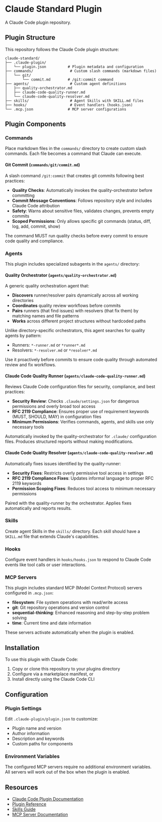 # Claude Standard Plugin

A Claude Code plugin repository.

## Plugin Structure

This repository follows the Claude Code plugin structure:

```
claude-standard/
├── .claude-plugin/
│   └── plugin.json          # Plugin metadata and configuration
├── commands/                 # Custom slash commands (markdown files)
│   └── git/
│       └── commit.md        # /git:commit command
├── agents/                   # Custom agent definitions
│   ├── quality-orchestrator.md
│   ├── claude-code-quality-runner.md
│   └── claude-code-quality-resolver.md
├── skills/                   # Agent Skills with SKILL.md files
├── hooks/                    # Event handlers (hooks.json)
└── .mcp.json                # MCP server configurations
```

## Plugin Components

### Commands

Place markdown files in the `commands/` directory to create custom slash commands. Each file becomes a command that Claude can execute.

#### Git Commit (`commands/git/commit.md`)

A slash command `/git:commit` that creates git commits following best practices:
- **Quality Checks**: Automatically invokes the quality-orchestrator before committing
- **Commit Message Conventions**: Follows repository style and includes Claude Code attribution
- **Safety**: Warns about sensitive files, validates changes, prevents empty commits
- **Scoped Permissions**: Only allows specific git commands (status, diff, log, add, commit, show)

The command MUST run quality checks before every commit to ensure code quality and compliance.

### Agents

This plugin includes specialized subagents in the `agents/` directory:

#### Quality Orchestrator (`agents/quality-orchestrator.md`)

A generic quality orchestration agent that:
- **Discovers** runner/resolver pairs dynamically across all working directories
- **Coordinates** quality review workflows before commits
- **Pairs** runners (that find issues) with resolvers (that fix them) by matching names and file patterns
- **Works** across different project structures without hardcoded paths

Unlike directory-specific orchestrators, this agent searches for quality agents by pattern:
- Runners: `*-runner.md` or `*runner*.md`
- Resolvers: `*-resolver.md` or `*resolver*.md`

Use it proactively before commits to ensure code quality through automated review and fix workflows.

#### Claude Code Quality Runner (`agents/claude-code-quality-runner.md`)

Reviews Claude Code configuration files for security, compliance, and best practices:
- **Security Review**: Checks `.claude/settings.json` for dangerous permissions and overly broad tool access
- **RFC 2119 Compliance**: Ensures proper use of requirement keywords (MUST, SHOULD, MAY) in configuration files
- **Minimum Permissions**: Verifies commands, agents, and skills use only necessary tools

Automatically invoked by the quality-orchestrator for `.claude/` configuration files. Produces structured reports without making modifications.

#### Claude Code Quality Resolver (`agents/claude-code-quality-resolver.md`)

Automatically fixes issues identified by the quality-runner:
- **Security Fixes**: Restricts overly permissive tool access in settings
- **RFC 2119 Compliance Fixes**: Updates informal language to proper RFC 2119 keywords
- **Permission Scoping Fixes**: Reduces tool access to minimum necessary permissions

Paired with the quality-runner by the orchestrator. Applies fixes automatically and reports results.

### Skills
Create agent Skills in the `skills/` directory. Each skill should have a `SKILL.md` file that extends Claude's capabilities.

### Hooks
Configure event handlers in `hooks/hooks.json` to respond to Claude Code events like tool calls or user interactions.

### MCP Servers
This plugin includes standard MCP (Model Context Protocol) servers configured in `.mcp.json`:

- **filesystem**: File system operations with read/write access
- **git**: Git repository operations and version control
- **sequential-thinking**: Enhanced reasoning and step-by-step problem solving
- **time**: Current time and date information

These servers activate automatically when the plugin is enabled.

## Installation

To use this plugin with Claude Code:

1. Copy or clone this repository to your plugins directory
2. Configure via a marketplace manifest, or
3. Install directly using the Claude Code CLI

## Configuration

### Plugin Settings

Edit `.claude-plugin/plugin.json` to customize:
- Plugin name and version
- Author information
- Description and keywords
- Custom paths for components

### Environment Variables

The configured MCP servers require no additional environment variables. All servers will work out of the box when the plugin is enabled.

## Resources

- [Claude Code Plugin Documentation](https://docs.claude.com/en/docs/claude-code/plugins.md)
- [Plugin Reference](https://docs.claude.com/en/docs/claude-code/plugins-reference.md)
- [Skills Guide](https://docs.claude.com/en/docs/claude-code/skills.md)
- [MCP Server Documentation](https://docs.claude.com/en/docs/claude-code/mcp.md)
